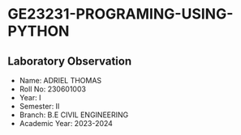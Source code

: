 # GE23231-PROGRAMING-USING-PYTHON
<h2>Laboratory Observation</h2>
<ul>
  <li>Name: ADRIEL THOMAS</li>
  <li>Roll No: 230601003</li>
  <li>Year: I</li>
  <li>Semester: II</li>
  <li>Branch: B.E CIVIL ENGINEERING</li>
  <li>Academic Year: 2023-2024</li>
</ul>




